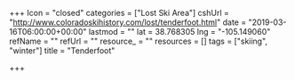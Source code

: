 +++
Icon = "closed"
categories = ["Lost Ski Area"]
cshUrl = "http://www.coloradoskihistory.com/lost/tenderfoot.html"
date = "2019-03-16T06:00:00+00:00"
lastmod = ""
lat = 38.768305
lng = "-105.149060"
refName = ""
refUrl = ""
resource_ = ""
resources = []
tags = ["skiing", "winter"]
title = "Tenderfoot"

+++
